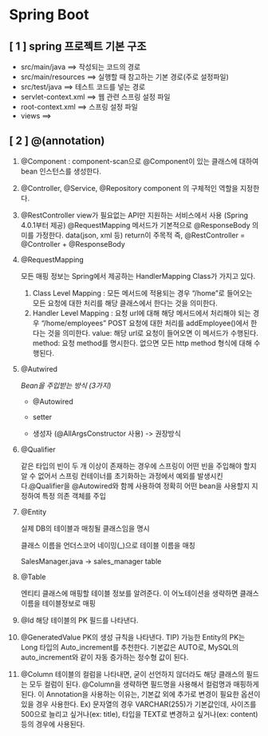 # Spring Boot

## [ 1 ] spring 프로젝트 기본 구조

- src/main/java  ==> 작성되는 코드의 경로
- src/main/resources ==> 실행할 때 참고하는 기본 경로(주로 설정파일)
- src/test/java ==> 테스트 코드를 넣는 경로
- servlet-context.xml ==> 웹 관련 스프링 설정 파일
- root-context.xml ==> 스프링 설정 파일
- views ==>  

## [ 2 ] @(annotation)

1. @Component : component-scan으로 @Component이 있는 클래스에 대하여 bean 인스턴스를 생성한다.

2. @Controller, @Service, @Repository
   component 의 구체적인 역할을 지정한다.

3. @RestController
   view가 필요없는 API만 지원하는 서비스에서 사용 (Spring 4.0.1부터 제공)
   @RequestMapping 메서드가 기본적으로 @ResponseBody 의미를 가정한다.
   data(json, xml 등) return이 주목적
   즉, @RestController = @Controller + @ResponseBody

4. @RequestMapping

   모든 매핑 정보는 Spring에서 제공하는 HandlerMapping Class가 가지고 있다.
   1) Class Level Mapping : 모든 메서드에 적용되는 경우
   “/home”로 들어오는 모든 요청에 대한 처리를 해당 클래스에서 한다는 것을 의미한다.
   2) Handler Level Mapping : 요청 url에 대해 해당 메서드에서 처리해야 되는 경우
   “/home/employees” POST 요청에 대한 처리를 addEmployee()에서 한다는 것을 의미한다.
   value: 해당 url로 요청이 들어오면 이 메서드가 수행된다.
   method: 요청 method를 명시한다. 없으면 모든 http method 형식에 대해 수행된다.

5. @Autwired

   *Bean을 주입받는 방식 (3가지)*

   - @Autowired

   - setter
   - 생성자 (@AllArgsConstructor 사용) -> 권장방식

6. @Qualifier

   같은 타입의 빈이 두 개 이상이 존재하는 경우에 스프링이 어떤 빈을 주입해야 할지 알 수 없어서 스프링 컨테이너를 초기화하는 과정에서 예외를 발생시킨다.@Qualifier을 @Autowired와 함께 사용하여 정확히 어떤 bean을 사용할지 지정하여 특정 의존 객체를 주입

7. @Entity

   실제 DB의 테이블과 매칭될 클래스임을 명시

   클래스 이름을 언더스코어 네이밍(_)으로 테이블 이름을 매칭

   SalesManager.java -> sales_manager table

8. @Table

   엔티티 클래스에 매핑할 테이블 정보를 알려준다.
   이 어노테이션을 생략하면 클래스 이름을 테이블정보로 매핑

9. @Id
   해당 테이블의 PK 필드를 나타낸다.

10. @GeneratedValue
    PK의 생성 규칙을 나타낸다.
    TIP) 가능한 Entity의 PK는 Long 타입의 Auto_increment를 추천한다.
    기본값은 AUTO로, MySQL의 auto_increment와 같이 자동 증가하는 정수형 값이 된다.

11. @Column
    테이블의 컬럼을 나타내면, 굳이 선언하지 않더라도 해당 클래스의 필드는 모두 컬럼이 된다.
    @Column을 생략하면 필드명을 사용해서 컬럼명과 매핑하게 된다.
    이 Annotation을 사용하는 이유는, 기본값 외에 추가로 변경이 필요한 옵션이 있을 경우 사용한다.
    Ex) 문자열의 경우 VARCHAR(255)가 기본값인데, 사이즈를 500으로 늘리고 싶거나(ex: title), 타입을 TEXT로 변경하고 싶거나(ex: content) 등의 경우에 사용된다.

    